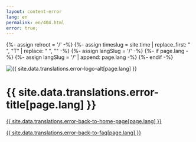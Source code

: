 ```yaml
---
layout: content-error
lang: en
permalink: en/404.html
error: true;
---
```


{%- assign relroot = '/' -%}
{%- assign timeslug = site.time | replace_first: " ", "T" | replace: " ", "" -%}
{%- assign langSlug = '/' -%}
{%- if page.lang -%}
  {%- assign langSlug = '/' | append: page.lang -%}
{%- endif -%}


<img src="/img/404-logo.svg" alt="{{ site.data.translations.error-logo-alt[page.lang] }}" />

# {{ site.data.translations.error-title[page.lang] }}

<a href="{{ langSlug }}" class="faq__link" title="{{ site.data.translations.error-back-to-home-alt[page.lang] }}">{{ site.data.translations.error-back-to-home-page[page.lang] }}</a> 

<a href="{{ langSlug }}/faq" class="faq__link" title="{{ site.data.translations.error-back-to-faq-alt[page.lang] }}">{{ site.data.translations.error-back-to-faq[page.lang] }}</a>
